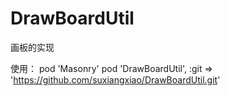 # DrawBoardUtil
画板的实现

使用：
pod 'Masonry'
pod 'DrawBoardUtil', :git => 'https://github.com/suxiangxiao/DrawBoardUtil.git'
